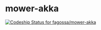 # mower-akka

[ ![Codeship Status for fagossa/mower-akka](https://codeship.com/projects/ab4a4680-0774-0133-4924-4203d1598ad8/status?branch=master)](https://codeship.com/projects/89997)
